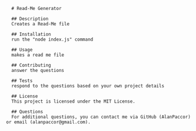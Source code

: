 
      # Read-Me Generator
  
      ## Description
      Creates a Read-Me file
  
      ## Installation
      run the "node index.js" command
  
      ## Usage
      makes a read me file
  
      ## Contributing
      answer the questions
  
      ## Tests
      respond to the questions based on your own project details
  
      ## License
      This project is licensed under the MIT License.
  
      ## Questions
      For additional questions, you can contact me via GitHub (AlanPaccor) or email (alanpaccor@gmail.com).
    